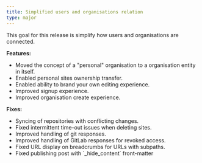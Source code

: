 ```yaml
---
title: Simplified users and organisations relation
type: major
---
```


This goal for this release is simplify how users and organisations are connected.

**Features:**

* Moved the concept of a "personal" organisation to a organisation entity in itself.
* Enabled personal sites ownership transfer.
* Enabled ability to brand your own editing experience.
* Improved signup experience.
* Improved organisation create experience.

**Fixes:**

* Syncing of repositories with conflicting changes.
* Fixed intermittent time-out issues when deleting sites.
* Improved handling of git responses.
* Improved handling of GitLab responses for revoked access.
* Fixed URL display on breadcrumbs for URLs with subpaths.
* Fixed publishing post with \`\_hide\_content\` front-matter
